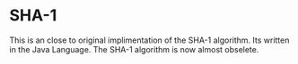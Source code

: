 # SHA-1
This is an close to original implimentation of the SHA-1 algorithm. Its written in the Java Language.
The SHA-1 algorithm is now almost obselete.
